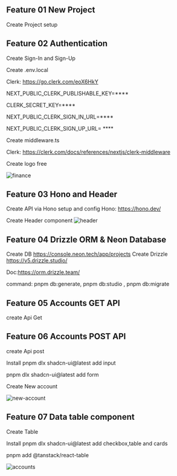 ## Feature 01 New Project
Create Project setup

## Feature 02 Authentication
Create Sign-In and Sign-Up

Create .env.local

Clerk: https://go.clerk.com/eoX6HkY

NEXT_PUBLIC_CLERK_PUBLISHABLE_KEY=****

CLERK_SECRET_KEY=****

NEXT_PUBLIC_CLERK_SIGN_IN_URL=****

NEXT_PUBLIC_CLERK_SIGN_UP_URL= ****

Create middleware.ts

Clerk: https://clerk.com/docs/references/nextjs/clerk-middleware

Create logo free

![finance](https://github.com/EduardoMendes418/Finance-Saas-01/assets/34344214/6a7b8920-9333-4414-9d04-f92bdd212d3c)


## Feature 03 Hono and Header
Create API via Hono setup and config
Hono: https://hono.dev/

Create Header component
![header](https://github.com/EduardoMendes418/Finance-Saas-01/assets/34344214/6535ae8c-bc0e-4e70-97b4-a7348074a393)


## Feature 04 Drizzle ORM & Neon Database

Create DB https://console.neon.tech/app/projects
Create Drizzle https://v5.drizzle.studio/

Doc:https://orm.drizzle.team/

command: pnpm db:generate, pnpm db:studio , pnpm db:migrate

## Feature 05 Accounts GET API
create Api Get

## Feature 06 Accounts POST API
create Api post

Install 
 pnpm dlx shadcn-ui@latest add input
 
 pnpm dlx shadcn-ui@latest add form

Create New account 

![new-account](https://github.com/user-attachments/assets/1c84885d-f934-492d-9dc2-8816cbc1c4ae)

## Feature 07 Data table component

Create Table 

Install 
 pnpm dlx shadcn-ui@latest add checkbox,table and cards
 
 pnpm add @tanstack/react-table
 
![accounts](https://github.com/user-attachments/assets/f02eb89b-14d2-4dcf-9536-d806ff8ff94c)


